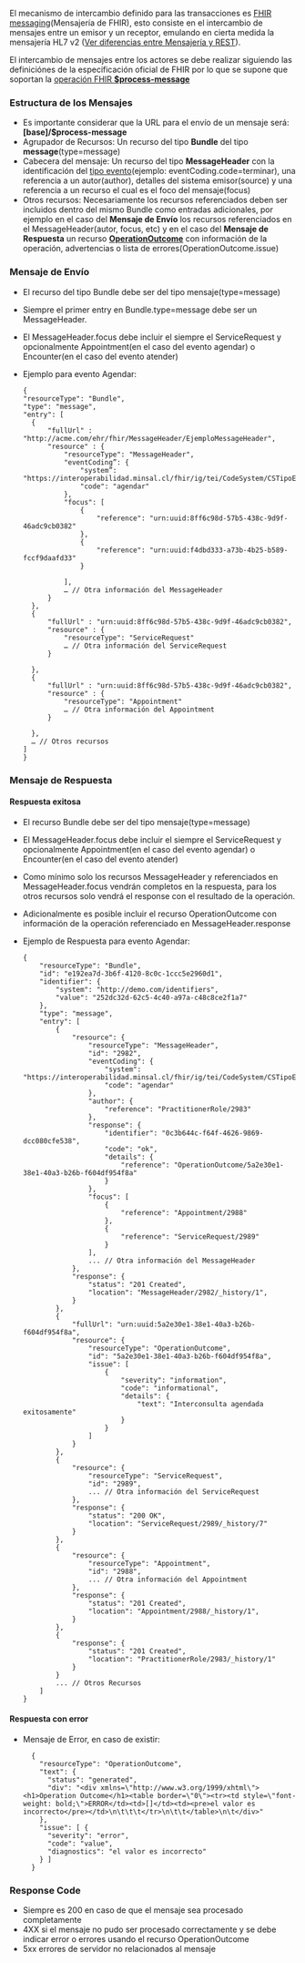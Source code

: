 
El mecanismo de intercambio definido para las transacciones es [FHIR messaging](https://www.hl7.org/fhir/R4/messaging.html)(Mensajería de FHIR), esto consiste en el intercambio de mensajes entre un emisor y un receptor, emulando en cierta medida la mensajería HL7 v2 ([Ver diferencias entre Mensajería y REST](https://www.hl7.org/fhir/R4/messaging.html#endpoints)).

El intercambio de mensajes entre los actores se debe realizar siguiendo las definiciónes de la especificación oficial de FHIR por lo que se supone que soportan la [operación FHIR **$process-message**](https://www.hl7.org/fhir/R4/messageheader-operation-process-message.html)

### Estructura de los Mensajes

* Es importante considerar que la URL para el envío de un mensaje será: **[base]/$process-message**
* Agrupador de Recursos: Un recurso del tipo **Bundle** del tipo **message**(type=message)
* Cabecera del mensaje: Un recurso del tipo **MessageHeader** con la identificación del [tipo evento](ValueSet-VSTipoEventoLE.html)(ejemplo: eventCoding.code=terminar), una referencia a un autor(author), detalles del sistema emisor(source) y una referencia a un recurso el cual es el foco del mensaje(focus)
* Otros recursos: Necesariamente los recursos referenciados deben ser incluidos dentro del mismo Bundle como entradas adicionales, por ejemplo en el caso del **Mensaje de Envío** los recursos referenciados en el MessageHeader(autor, focus, etc) y en el caso del **Mensaje de Respuesta** un recurso [**OperationOutcome**](https://www.hl7.org/fhir/R4/operationoutcome.html) con información de la operación, advertencias o lista de errores(OperationOutcome.issue)


### Mensaje de Envío

* El recurso del tipo Bundle debe ser del tipo mensaje(type=message)
* Siempre el primer entry en Bundle.type=message debe ser un MessageHeader.
* El MessageHeader.focus debe incluir el siempre el ServiceRequest y opcionalmente Appointment(en el caso del evento agendar) o Encounter(en el caso del evento atender)
* Ejemplo para evento Agendar:

      {
      "resourceType": "Bundle",
      "type": "message",
      "entry": [
        {
            "fullUrl" : "http://acme.com/ehr/fhir/MessageHeader/EjemploMessageHeader",
            "resource" : {
                "resourceType": "MessageHeader",
                "eventCoding”: {
                    "system”: "https://interoperabilidad.minsal.cl/fhir/ig/tei/CodeSystem/CSTipoEventoLE”,
                    "code": "agendar"
                },
                "focus": [
                    {
                        "reference": "urn:uuid:8ff6c98d-57b5-438c-9d9f-46adc9cb0382"
                    },
                    {
                        "reference": "urn:uuid:f4dbd333-a73b-4b25-b589-fccf9daafd33"
                    }

                ],
                … // Otra información del MessageHeader
            }
        },
        {
            "fullUrl" : "urn:uuid:8ff6c98d-57b5-438c-9d9f-46adc9cb0382",
            "resource" : {
                "resourceType": "ServiceRequest"
                … // Otra información del ServiceRequest
            }

        },
        {
            "fullUrl" : "urn:uuid:8ff6c98d-57b5-438c-9d9f-46adc9cb0382",
            "resource" : {
                "resourceType": "Appointment"
                … // Otra información del Appointment
            }

        },
        … // Otros recursos
      ]
      }


### Mensaje de Respuesta

#### Respuesta exitosa

* El recurso Bundle debe ser del tipo mensaje(type=message)
* El MessageHeader.focus debe incluir el siempre el ServiceRequest y opcionalmente Appointment(en el caso del evento agendar) o Encounter(en el caso del evento atender)
* Como mínimo solo los recursos MessageHeader y referenciados en MessageHeader.focus vendrán completos en la respuesta, para los otros recursos solo vendrá el response con el resultado de la operación.
* Adicionalmente es posible incluir el recurso OperationOutcome con información de la operación referenciado en MessageHeader.response 
* Ejemplo de Respuesta para evento Agendar:

      {
          "resourceType": "Bundle",
          "id": "e192ea7d-3b6f-4120-8c0c-1ccc5e2960d1",
          "identifier": {
              "system": "http://demo.com/identifiers",
              "value": "252dc32d-62c5-4c40-a97a-c48c8ce2f1a7"
          },
          "type": "message",
          "entry": [
              {
                  "resource": {
                      "resourceType": "MessageHeader",
                      "id": "2982",
                      "eventCoding": {
                          "system": "https://interoperabilidad.minsal.cl/fhir/ig/tei/CodeSystem/CSTipoEventoLE",
                          "code": "agendar"
                      },
                      "author": {
                          "reference": "PractitionerRole/2983"
                      },
                      "response": {
                          "identifier": "0c3b644c-f64f-4626-9869-dcc080cfe538",
                          "code": "ok",
                          "details": {
                              "reference": "OperationOutcome/5a2e30e1-38e1-40a3-b26b-f604df954f8a"
                          }
                      },
                      "focus": [
                          {
                              "reference": "Appointment/2988"
                          },
                          {
                              "reference": "ServiceRequest/2989"
                          }
                      ],
                      ... // Otra información del MessageHeader
                  },
                  "response": {
                      "status": "201 Created",
                      "location": "MessageHeader/2982/_history/1",
                  }
              },
              {
                  "fullUrl": "urn:uuid:5a2e30e1-38e1-40a3-b26b-f604df954f8a",
                  "resource": {
                      "resourceType": "OperationOutcome",
                      "id": "5a2e30e1-38e1-40a3-b26b-f604df954f8a",
                      "issue": [
                          {
                              "severity": "information",
                              "code": "informational",
                              "details": {
                                  "text": "Interconsulta agendada exitosamente"
                              }
                          }
                      ]
                  }
              },
              {
                  "resource": {
                      "resourceType": "ServiceRequest",
                      "id": "2989",
                      ... // Otra información del ServiceRequest
                  },
                  "response": {
                      "status": "200 OK",
                      "location": "ServiceRequest/2989/_history/7"
                  }
              },
              {
                  "resource": {
                      "resourceType": "Appointment",
                      "id": "2988",
                      ... // Otra información del Appointment
                  },
                  "response": {
                      "status": "201 Created",
                      "location": "Appointment/2988/_history/1",
                  }
              },
              {
                  "response": {
                      "status": "201 Created",
                      "location": "PractitionerRole/2983/_history/1"
                  }
              }
              ... // Otros Recursos
          ]
      }

#### Respuesta con error

* Mensaje de Error, en caso de existir: 

        {
          "resourceType": "OperationOutcome",
          "text": {
            "status": "generated",
            "div": "<div xmlns=\"http://www.w3.org/1999/xhtml\"><h1>Operation Outcome</h1><table border=\"0\"><tr><td style=\"font-weight: bold;\">ERROR</td><td>[]</td><td><pre>el valor es incorrecto</pre></td>\n\t\t\t</tr>\n\t\t</table>\n\t</div>"
          },
          "issue": [ {
            "severity": "error",
            "code": "value",
            "diagnostics": "el valor es incorrecto"
          } ]
        }

### Response Code

* Siempre es 200  en caso de que el mensaje sea procesado completamente
* 4XX si el mensaje no pudo ser procesado correctamente y se debe indicar error o errores usando el recurso OperationOutcome
* 5xx errores de servidor no relacionados al mensaje
